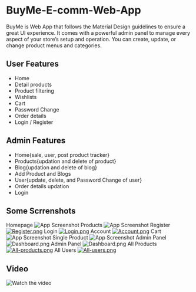 
# BuyMe-E-comm-Web-App

BuyMe is Web App that follows the Material Design guidelines to ensure a great UI experience. It comes with a powerful admin panel to manage every aspect of your store’s setup and operation. You can create, update, or change product menus and categories.


## User Features
- Home
- Detail products
- Product filtering
- Wishlists
- Cart
- Password Change
- Order details
- Login / Register

## Admin Features

- Home{sale, user, post product tracker}
- Products{updation and delete of product}
- Blog{updation and delete of blog}
- Add Product and Blogs
- User{update, delete, and Password Change of user}
- Order details updation
- Login

## Some Scrrenshots

Homepage
![App Screenshot](https://i.postimg.cc/PrLFy6w6/image1.png)
Products
![App Screenshot](https://i.postimg.cc/tRwvJLSX/Image3.png)
Register
[![Register.png](https://i.postimg.cc/y6yW8HYR/Register.png)](https://postimg.cc/s113TbWf)
Login
[![Login.png](https://i.postimg.cc/T1fwJkQh/Login.png)](https://postimg.cc/wy4g6QCd)
Account
[![Account.png](https://i.postimg.cc/RZ0fw0bK/Account.png)](https://postimg.cc/9rvrhc2Q)
Cart
![App Screenshot](https://i.postimg.cc/ZR9gDZ7M/Cart.png)
Single Product
![App Screenshot](https://i.postimg.cc/7LzZ8vWf/single-Product.png)
Admin Panel 
![Dashboard.png](https://i.postimg.cc/Bv8bNP39/Dashboard.png)
Admin Panel 
![Dashboard.png](https://i.postimg.cc/Bv8bNP39/Dashboard.png)
All Products
[![All-products.png](https://i.postimg.cc/J7jy9XkR/All-products.png)](https://postimg.cc/9zFF9rbk)
All Users
[![All-users.png](https://i.postimg.cc/NfYyY06m/All-users.png)](https://postimg.cc/Jt675Mdz)

## Video 
![Watch the video](https://www.veed.io/view/ba21aab2-8292-4df3-9ca6-f1153dd753c9?sharingWidget=true&panel=share)
